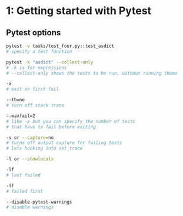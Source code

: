 # 1: Getting started with Pytest

## Pytest options

```bash
pytest -v tasks/test_four.py::test_asdict
# specify a test function
```

```bash
pytest -k "asdict" --collect-only
# -k is for expressions
# --collect-only shows the tests to be run, without running themx
```

```bash
-x
# exit on first fail
```

```bash
--tb=no
# turn off stack trace
```

```bash
--maxfail=2
# like -x but you can specify the number of tests
# that have to fail before exiting
```

```bash
-s or --capture=no
# turns off output capture for failing tests
# lets hooking into set_trace
```

```bash
-l or --showlocals
```

```bash
-lf
# last failed
```

```bash
-ff
# failed first
```

```bash
--disable-pytest-warnings
# disable warnings
```
